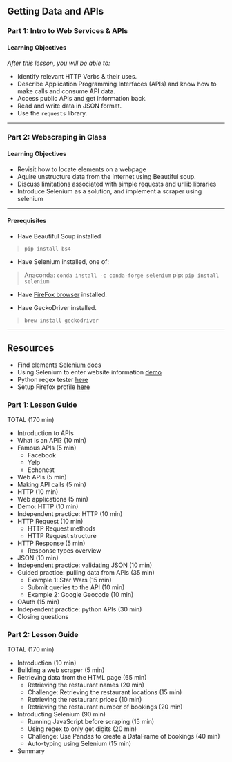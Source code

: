 ## Getting Data and APIs

### Part 1: Intro to Web Services & APIs

#### Learning Objectives
_After this lesson, you will be able to:_
- Identify relevant HTTP Verbs & their uses.
- Describe Application Programming Interfaces (APIs) and know how to make calls and consume API data.
- Access public APIs and get information back.
- Read and write data in JSON format.
- Use the `requests` library.

---

### Part 2: Webscraping in Class

#### Learning Objectives

- Revisit how to locate elements on a webpage
- Aquire unstructure data from the internet using Beautiful soup.
- Discuss limitations associated with simple requests and urllib libraries
- Introduce Selenium as a solution, and implement a scraper using selenium

---

#### Prerequisites

- Have Beautiful Soup installed
> ```pip install bs4```

- Have Selenium installed, one of:
> Anaconda: ```conda install -c conda-forge selenium```
> pip: ```pip install selenium```

- Have [FireFox browser](https://www.mozilla.org/en-US/firefox/new/?utm_source=google&utm_medium=cpc&utm_campaign=Firefox-Brand-US-GGL-Exact&utm_term=firefox&utm_content=A144_A203_A006336&gclid=Cj0KEQjwnPLKBRC-j7nt1b7OlZwBEiQAv8lMLJUyReT6cPzSYdmEA6uD3YDoieuuuusddgAU7XH6smEaAoje8P8HAQ&gclsrc=aw.ds) installed.

- Have GeckoDriver installed.
> ```brew install geckodriver```

---

## Resources

- Find elements [Selenium docs](http://selenium-python.readthedocs.io/locating-elements.html#locating-elements)
- Using Selenium to enter website information [demo](http://thiagomarzagao.com/2013/11/12/webscraping-with-selenium-part-1/)
- Python regex tester [here](http://pythex.org/)
- Setup Firefox profile [here](http://stackoverflow.com/questions/9907492/how-to-get-firefox-working-with-selenium-webdriver-on-mac-osx)


### Part 1: Lesson Guide
TOTAL (170 min)
- Introduction to APIs
- What is an API? (10 min)
- Famous APIs (5 min)
    - Facebook
    - Yelp
    - Echonest
- Web APIs (5 min)
- Making API calls (5 min)
- HTTP (10 min)
- Web applications (5 min)
- Demo: HTTP (10 min)
- Independent practice: HTTP (10 min)
- HTTP Request (10 min)
    - HTTP Request methods
    - HTTP Request structure
- HTTP Response (5 min)
    - Response types overview
- JSON (10 min)
- Independent practice: validating JSON (10 min)
- Guided practice: pulling data from APIs (35 min)
    - Example 1: Star Wars (15 min)
    - Submit queries to the API (10 min)
    - Example 2: Google Geocode (10 min)
- OAuth (15 min)
- Independent practice: python APIs (30 min)
- Closing questions


### Part 2: Lesson Guide

TOTAL (170 min)
- Introduction (10 min)
- Building a web scraper (5 min)
- Retrieving data from the HTML page (65 min)
    - Retrieving the restaurant names (20 min)
    - Challenge: Retrieving the restaurant locations (15 min)
    - Retrieving the restaurant prices (10 min)
    - Retrieving the restaurant number of bookings (20 min)
- Introducting Selenium (90 min)
    - Running JavaScript before scraping (15 min)
    - Using regex to only get digits (20 min)
    - Challenge: Use Pandas to create a DataFrame of bookings (40 min)
    - Auto-typing using Selenium (15 min)
- Summary